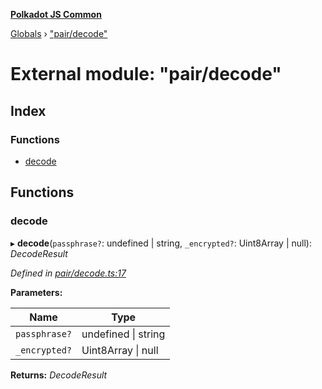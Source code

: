 **[Polkadot JS Common](../README.md)**

[Globals](../globals.md) › ["pair/decode"](_pair_decode_.md)

# External module: "pair/decode"

## Index

### Functions

* [decode](_pair_decode_.md#decode)

## Functions

###  decode

▸ **decode**(`passphrase?`: undefined | string, `_encrypted?`: Uint8Array | null): *DecodeResult*

*Defined in [pair/decode.ts:17](https://github.com/polkadot-js/common/blob/e2ec7d0/packages/keyring/src/pair/decode.ts#L17)*

**Parameters:**

Name | Type |
------ | ------ |
`passphrase?` | undefined \| string |
`_encrypted?` | Uint8Array \| null |

**Returns:** *DecodeResult*
